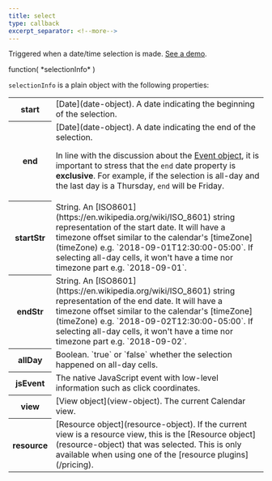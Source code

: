 ```yaml
---
title: select
type: callback
excerpt_separator: <!--more-->
---
```


Triggered when a date/time selection is made.<!--more--> [See a demo](date-clicking-selecting-demo).

<div class='spec' markdown='1'>
function( *selectionInfo* )
</div>

`selectionInfo` is a plain object with the following properties:

<table>

<tr>
<th>start</th>
<td markdown='1'>
[Date](date-object). A date indicating the beginning of the selection.
</td>
</tr>

<tr>
<th>end</th>
<td markdown='1'>
[Date](date-object). A date indicating the end of the selection.

In line with the discussion about the [Event object](event-parsing), it is important to stress that the `end` date property is **exclusive**. For example, if the selection is all-day and the last day is a Thursday, `end` will be Friday.
</td>
</tr>

<tr>
<th>startStr</th>
<td markdown='1'>
String. An [ISO8601](https://en.wikipedia.org/wiki/ISO_8601) string representation of the start date. It will have a timezone offset similar to the calendar's [timeZone](timeZone) e.g. `2018-09-01T12:30:00-05:00`. If selecting all-day cells, it won't have a time nor timezone part e.g. `2018-09-01`.
</td>
</tr>

<tr>
<th>endStr</th>
<td markdown='1'>
String. An [ISO8601](https://en.wikipedia.org/wiki/ISO_8601) string representation of the end date. It will have a timezone offset similar to the calendar's [timeZone](timeZone) e.g. `2018-09-02T12:30:00-05:00`. If selecting all-day cells, it won't have a time nor timezone part e.g. `2018-09-02`.
</td>
</tr>

<tr>
<th>allDay</th>
<td markdown='1'>
Boolean. `true` or `false` whether the selection happened on all-day cells.
</td>
</tr>

<tr>
<th>jsEvent</th>
<td markdown='1'>
The native JavaScript event with low-level information such as click coordinates.
</td>
</tr>

<tr>
<th>view</th>
<td markdown='1'>
[View object](view-object). The current Calendar view.
</td>
</tr>

<tr>
<th>resource</th>
<td markdown='1'>
[Resource object](resource-object). If the current view is a resource view, this is the [Resource object](resource-object) that was selected. This is only available when using one of the [resource plugins](/pricing).
</td>
</tr>

</table>
